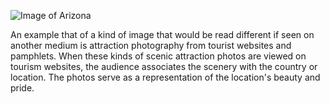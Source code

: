 ![Image of Arizona](https://www.google.com/imgres?imgurl=https%3A%2F%2Fi.pinimg.com%2Foriginals%2Fce%2Fda%2Fed%2Fcedaed522ddc1eb41649c844980b4487.jpg&imgrefurl=https%3A%2F%2Fwww.pinterest.pt%2Fpin%2F327214729166693238%2F&tbnid=52I1ceU3vYyLqM&vet=10CBEQxiAoA2oXChMIoLb91s3R7gIVAAAAAB0AAAAAEA4..i&docid=xWlNoc3BDCVILM&w=815&h=1080&itg=1&q=tourist%20advertisement&hl=en&ved=0CBEQxiAoA2oXChMIoLb91s3R7gIVAAAAAB0AAAAAEA4)


<p>An example that of a kind of image that would be read different if seen on another medium is attraction photography from tourist websites and pamphlets. When these kinds of scenic attraction photos are viewed on tourism websites, the audience associates the scenery with the country or location. The photos serve as a representation of the location's beauty and pride.  </p>
